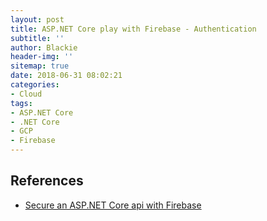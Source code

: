 ```yaml
---
layout: post
title: ASP.NET Core play with Firebase - Authentication
subtitle: ''
author: Blackie
header-img: ''
sitemap: true
date: 2018-06-31 08:02:21
categories:
- Cloud
tags: 
- ASP.NET Core
- .NET Core
- GCP
- Firebase
---
```


<!-- More -->

## References ##

- [Secure an ASP.NET Core api with Firebase](https://blog.markvincze.com/secure-an-asp-net-core-api-with-firebase/)